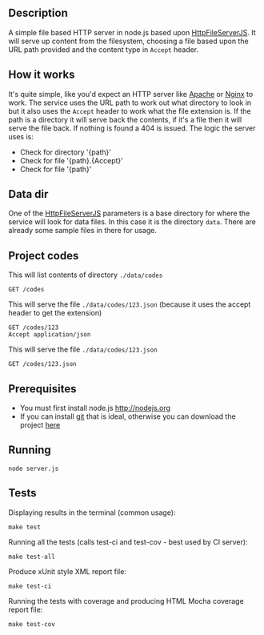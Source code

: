## Description
A simple file based HTTP server in node.js based upon [HttpFileServerJS](https://github.com/BoyCook/HttpFileServerJS).
It will serve up content from the filesystem, choosing a file based upon the URL path provided and the content type in `Accept` header.

## How it works
It's quite simple, like you'd expect an HTTP server like [Apache](http://httpd.apache.org) or [Nginx](http://nginx.org) to work.
The service uses the URL path to work out what directory to look in but it also uses the `Accept` header to work what the file extension is.
If the path is a directory it will serve back the contents, if it's a file then it will serve the file back.
If nothing is found a 404 is issued. The logic the server uses is:

* Check for directory '{path}'
* Check for file '{path}.{Accept}'
* Check for file '{path}'

## Data dir
One of the [HttpFileServerJS](https://github.com/BoyCook/HttpFileServerJS) parameters is a base directory for where the
service will look for data files. In this case it is the directory `data`. There are already some sample files in there for usage.

## Project codes

This will list contents of directory `./data/codes`

    GET /codes

This will serve the file `./data/codes/123.json` (because it uses the accept header to get the extension)

    GET /codes/123
    Accept application/json

This will serve the file `./data/codes/123.json`

    GET /codes/123.json

## Prerequisites

* You must first install node.js http://nodejs.org
* If you can install [git](http://git-scm.com) that is ideal, otherwise you can download the project [here](https://github.com/BoyCook/ProjectCodesStub/archive/master.zip)

## Running

    node server.js

## Tests

Displaying results in the terminal (common usage):

    make test

Running all the tests (calls test-ci and test-cov - best used by CI server):

    make test-all

Produce xUnit style XML report file:

    make test-ci

Running the tests with coverage and producing HTML Mocha coverage report file:

    make test-cov
